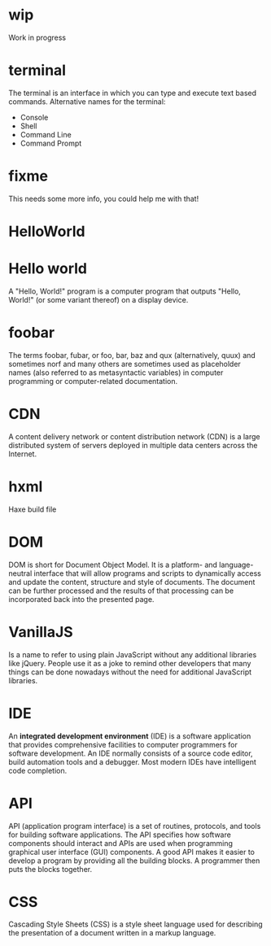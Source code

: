 # wip
Work in progress

# terminal
The terminal is an interface in which you can type and execute text based commands.
Alternative names for the terminal:  
* Console
* Shell
* Command Line
* Command Prompt

# fixme
This needs some more info, you could help me with that!

# HelloWorld
# Hello world
A "Hello, World!" program is a computer program that outputs "Hello, World!" (or some variant thereof) on a display device.

# foobar
The terms foobar, fubar, or foo, bar, baz and qux (alternatively, quux) and sometimes norf and many others are sometimes used as placeholder names (also referred to as metasyntactic variables) in computer programming or computer-related documentation.

# CDN
A content delivery network or content distribution network (CDN) is a large distributed system of servers deployed in multiple data centers across the Internet.

# hxml
Haxe build file

# DOM
DOM is short for Document Object Model.
It is a platform- and language-neutral interface that will allow programs and scripts to dynamically access and update the content, structure and style of documents. The document can be further processed and the results of that processing can be incorporated back into the presented page. 

# VanillaJS 
Is a name to refer to using plain JavaScript without any additional libraries like jQuery. People use it as a joke to remind other developers that many things can be done nowadays without the need for additional JavaScript libraries.

# IDE
An **integrated development environment** (IDE) is a software application that provides comprehensive facilities to computer programmers for software development. An IDE normally consists of a source code editor, build automation tools and a debugger. Most modern IDEs have intelligent code completion. 

# API
API (application program interface) is a set of routines, protocols, and tools for building software applications. The API specifies how software components should interact and APIs are used when programming graphical user interface (GUI) components. A good API makes it easier to develop a program by providing all the building blocks. A programmer then puts the blocks together.

# CSS
Cascading Style Sheets (CSS) is a style sheet language used for describing the presentation of a document written in a markup language.